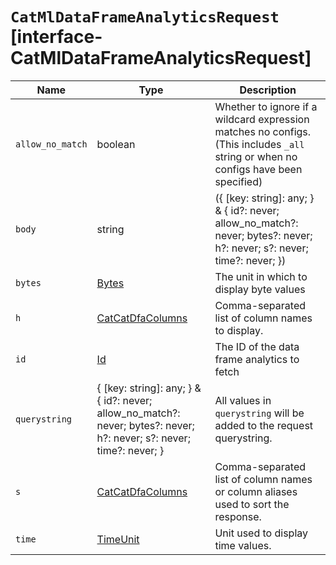 # `CatMlDataFrameAnalyticsRequest` [interface-CatMlDataFrameAnalyticsRequest]

| Name | Type | Description |
| - | - | - |
| `allow_no_match` | boolean | Whether to ignore if a wildcard expression matches no configs. (This includes `_all` string or when no configs have been specified) |
| `body` | string | ({ [key: string]: any; } & { id?: never; allow_no_match?: never; bytes?: never; h?: never; s?: never; time?: never; }) | All values in `body` will be added to the request body. |
| `bytes` | [Bytes](./Bytes.md) | The unit in which to display byte values |
| `h` | [CatCatDfaColumns](./CatCatDfaColumns.md) | Comma-separated list of column names to display. |
| `id` | [Id](./Id.md) | The ID of the data frame analytics to fetch |
| `querystring` | { [key: string]: any; } & { id?: never; allow_no_match?: never; bytes?: never; h?: never; s?: never; time?: never; } | All values in `querystring` will be added to the request querystring. |
| `s` | [CatCatDfaColumns](./CatCatDfaColumns.md) | Comma-separated list of column names or column aliases used to sort the response. |
| `time` | [TimeUnit](./TimeUnit.md) | Unit used to display time values. |
